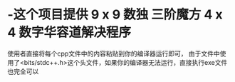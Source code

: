 # -这个项目提供 9 x 9 数独 三阶魔方 4 x 4 数字华容道解决程序
 使用者直接将每个cpp文件中的内容粘贴到你的编译器运行即可， 由于文件中使用了&lt;bits/stdc++.h>这个头文件，如果你的编译器无法运行，直接执行exe文件也完全可以
